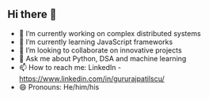 ## Hi there 👋
                              
<!--
**imguru95/imguru95** is a ✨ _special_ ✨ repository because its `README.md` (this file) appears on your GitHub profile. -->

- 🔭 I’m currently working on complex distributed systems
- 🌱 I’m currently learning JavaScript frameworks
- 👯 I’m looking to collaborate on innovative projects
- 💬 Ask me about Python, DSA and machine learning
- 📫 How to reach me: LinkedIn - https://www.linkedin.com/in/gururajpatilscu/
- 😄 Pronouns: He/him/his
